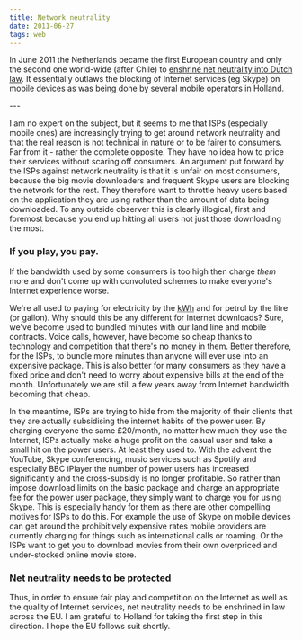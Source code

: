 ```yaml
---
title: Network neutrality
date: 2011-06-27
tags: web
---
```

<p>In June 2011 the Netherlands became the first European country and only the second one world-wide (after Chile) to <a href="http://www.guardian.co.uk/technology/2011/jun/23/netherlands-enshrines-net-neutrality-law">enshrine net neutrality into Dutch law</a>. It essentially outlaws the blocking of Internet services (eg Skype) on mobile devices as was being done by several mobile operators in Holland.</p>
---

<p>I am no expert on the subject, but it seems to me that ISPs (especially mobile ones) are increasingly trying to get around network neutrality and that the real reason is not technical in nature or to be fairer to consumers. Far from it - rather the complete opposite. They have no idea how to price their services without scaring off consumers. An argument put forward by the ISPs against network neutrality is that it is unfair on most consumers, because the big movie downloaders and frequent Skype users are blocking the network for the rest. They therefore want to throttle heavy users based on the application they are using rather than the amount of data being downloaded. To any outside observer this is clearly illogical, first and foremost because you end up hitting all users not just those downloading the most.</p>
<h3>If you play, you pay.</h3>
<p>If the bandwidth used by some consumers is too high then charge <em>them</em> more and don't come up with convoluted schemes to make everyone's Internet experience worse.</p>
<p>We're all used to paying for electricity by the <abbr title="kilowatt hour">kWh</abbr> and for petrol by the litre (or gallon). Why should this be any different for Internet downloads? Sure, we've become used to bundled minutes with our land line and mobile contracts. Voice calls, however, have become so cheap thanks to technology and competition that there's no money in them. Better therefore, for the ISPs, to bundle more minutes than anyone will ever use into an expensive package. This is also better for many consumers as they have a fixed price and don't need to worry about expensive bills at the end of the month. Unfortunately we are still a few years away from Internet bandwidth becoming that cheap.</p>
<p>In the meantime, ISPs are trying to hide from the majority of their clients that they are actually subsidising the internet habits of the power user. By charging everyone the same £20/month, no matter how much they use the Internet, ISPs actually make a huge profit on the casual user and take a small hit on the power users. At least they used to. With the advent the YouTube, Skype conferencing, music services such as Spotify and especially BBC iPlayer the number of power users has increased significantly and the cross-subsidy is no longer profitable. So rather than impose download limits on the basic package and charge an appropriate fee for the power user package, they simply want to charge you for using Skype. This is especially handy for them as there are other compelling motives for ISPs to do this. For example the use of Skype on mobile devices can get around the prohibitively expensive rates mobile providers are currently charging for things such as international calls or roaming. Or the ISPs want to get you to download movies from their own overpriced and under-stocked online movie store.</p>
<h3>Net neutrality needs to be protected</h3>
<p>Thus, in order to ensure fair play and competition on the Internet as well as the quality of Internet services, net neutrality needs to be enshrined in law across the ЕU. I am grateful to Holland for taking the first step in this direction. I hope the EU follows suit shortly.</p>
